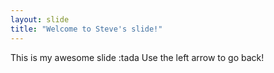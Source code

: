 ```yaml
---
layout: slide
title: "Welcome to Steve's slide!"
---
```

This is my awesome slide :tada
Use the left arrow to go back!
